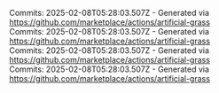 Commits: 2025-02-08T05:28:03.507Z - Generated via https://github.com/marketplace/actions/artificial-grass
<br>
Commits: 2025-02-08T05:28:03.507Z - Generated via https://github.com/marketplace/actions/artificial-grass
<br>
Commits: 2025-02-08T05:28:03.507Z - Generated via https://github.com/marketplace/actions/artificial-grass
<br>
Commits: 2025-02-08T05:28:03.507Z - Generated via https://github.com/marketplace/actions/artificial-grass
<br>
